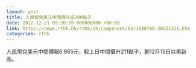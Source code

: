 ```yaml
---
layout: post
title: 人民幣兌美元中間價升逾200點子
date: 2022-12-21 09:20:59.000000000 +08:00
link: https://news.rthk.hk/rthk/ch/component/k2/1680760-20221221.htm
categories: rthk
---
```


人民幣兌美元中間價報6.965元，較上日中間價升211點子，創12月15日以來新高。
